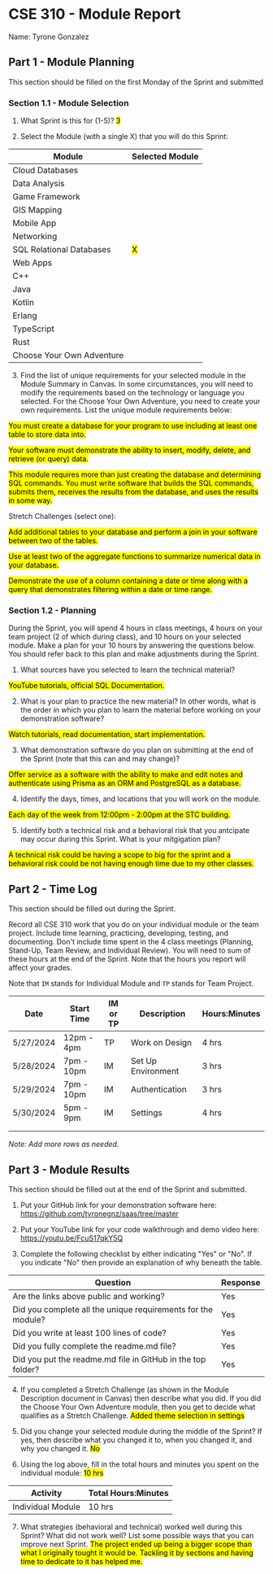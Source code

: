 # CSE 310 - Module Report

Name: Tyrone Gonzalez

## Part 1 - Module Planning

This section should be filled on the first Monday of the Sprint and submitted

### Section 1.1 - Module Selection

1. What Sprint is this for (1-5)? <mark>3

2. Select the Module (with a single X) that you will do this Sprint:

|Module                   |Selected Module|
|-------------------------|---------------|
|Cloud Databases          |               |
|Data Analysis            |               |
|Game Framework           |               |
|GIS Mapping              |               |
|Mobile App               |               |
|Networking               |               |
|SQL Relational Databases |         <mark>    X      |
|Web Apps                 |               |
|C++                      |               |
|Java                     |               |
|Kotlin                   |               |
|Erlang                   |               |
|TypeScript               |               |
|Rust                     |               |
|Choose Your Own Adventure|               |

3. Find the list of unique requirements for your selected module in the Module Summary in Canvas.  In some circumstances, you will need to modify the requirements based on the technology or language you selected.  For the Choose Your Own Adventure, you need to create your own requirements.  List the unique module requirements below:


<mark> You must create a database for your program to use including at least one table to store data into.

<mark> Your software must demonstrate the ability to insert, modify, delete, and retrieve (or query) data.

<mark> This module requires more than just creating the database and determining SQL commands. You must write software that builds the SQL commands, submits them, receives the results from the database, and uses the results in some way.

Stretch Challenges (select one):


<mark> Add additional tables to your database and perform a join in your software between two of the tables.

<mark> Use at least two of the aggregate functions to summarize numerical data in your database.

<mark> Demonstrate the use of a column containing a date or time along with a query that demonstrates filtering within a date or time range.

### Section 1.2 - Planning

During the Sprint, you will spend 4 hours in class meetings, 4 hours on your team project (2 of which during class), and 10 hours on your selected module.  Make a plan for your 10 hours by answering the questions below.  You should refer back to this plan and make adjustments during the Sprint.

1. What sources have you selected to learn the technical material?

<mark>YouTube tutorials, official SQL Documentation.

2. What is your plan to practice the new material?  In other words, what is the order in which you plan to learn the material before working on your demonstration software?

<mark>Watch tutorials, read documentation, start implementation.

3. What demonstration software do you plan on submitting at the end of the Sprint (note that this can and may change)?

<mark>Offer service as a software with the ability to make and edit notes and authenticate using Prisma as an ORM and PostgreSQL as a database.


4. Identify the days, times, and locations that you will work on the module.

<mark>Each day of the week from 12:00pm - 2:00pm at the STC building.

5. Identify both a technical risk and a behavioral risk that you antcipate may occur during this Sprint.  What is your mitgigation plan?

<mark>A technical risk could be having a scope to big for the sprint and a behavioral risk could be not having enough time due to my other classes.

## Part 2 - Time Log

This section should be filled out during the Sprint. 

Record all CSE 310 work that you do on your individual module or the team project.  Include time learning, practicing, developing, testing, and documenting.  Don't include time spent in the 4 class meetings (Planning, Stand-Up, Team Review, and Individual Review).  You will need to sum of these hours at the end of the Sprint. Note that the hours you report will affect your grades.

Note that `IM` stands for Individual Module and `TP` stands for Team Project.  

|Date      |Start Time|IM or TP|Description                                 |Hours:Minutes|
|----------|----------|--------|--------------------------------------------|-------------|
|      5/27/2024    |  12pm - 4pm        |   TP     |   Work on Design                                          |   4 hrs          | 
|   5/28/2024       | 7pm - 10pm         |  IM      |  Set Up Environment                                          |        3 hrs     |
| 5/29/2024         |   7pm - 10pm       |   IM     |   Authentication                                         |  3 hrs           |
|  5/30/2024        | 5pm - 9pm         |  IM      |  Settings                                          | 4 hrs            |
|          |          |        |                                            |             |
|          |          |        |                                            |             |

_Note: Add more rows as needed._


## Part 3 - Module Results

This section should be filled out at the end of the Sprint and submitted.

1. Put your GitHub link for your demonstration software here: https://github.com/tyronegnz/saas/tree/master

2. Put your YouTube link for your code walkthrough and demo video here: https://youtu.be/FcuS17qkY5Q

3. Complete the following checklist by either indicating "Yes" or "No". If you indicate "No" then provide an explanation of why beneath the table.

|Question                                                    |Response|
|------------------------------------------------------------|--------|
|Are the links above public and working?                     |  Yes      |
|Did you complete all the unique requirements for the module?|    Yes    |
|Did you write at least 100 lines of code?                   |    Yes    |
|Did you fully complete the readme.md file?                  |    Yes    |
|Did you put the readme.md file in GitHub in the top folder? |    Yes    |

4. If you completed a Stretch Challenge (as shown in the Module Description document in Canvas) then describe what you did.  If you did the Choose Your Own Adventure module, then you get to decide what qualifies as a Stretch Challenge. <mark>Added theme selection in settings

5. Did you change your selected module during the middle of the Sprint?  If yes, then describe what you changed it to, when you changed it, and why you changed it. <mark>No

6. Using the log above, fill in the total hours and minutes you spent on the individual module: <mark> 10 hrs

|Activity         |Total Hours:Minutes|
|-----------------|-------------------|
|Individual Module|        10 hrs           |

7. What strategies (behavioral and technical) worked well during this Sprint?  What did not work well?  List some possible ways that you can improve next Sprint. <mark>The project ended up being a bigger scope than what I originally tought it would be. Tackling it by sections and having time to dedicate to it has helped me.

